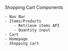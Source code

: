 Shopping Cart Components

    - Nav Bar
    - Items/Products
        - Retrieve items API
        - Quantity input
    - Cart
    - Homepage
    - Shopping cart

